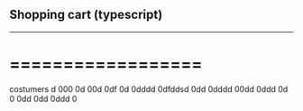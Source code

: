 ## Shopping cart (typescript)
---------------------------
==================
=================

costumers
d
000
0d
00d
0df
0d
0dddd
0dfddsd
0dd
0dddd
00dd
0ddd
0d
0
0dd
0dd
0ddd
0
